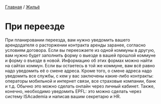 [Главная](/Guide/) / [Жильё](/Guide/docs/housing/index.html)

# При переезде
При планировании переезда, вам нужно уведомить вашего арендодателя о расторжении контракта аренды заранее, согласно условиям договора. Если вы переезжаете из одной коммуны в другую, вам нужно будет заполнить форму о выезде в вашей прошлой коммуне и форму о въезде в новой. Информацию об этих формах можно найти на сайтах коммун. Если вы остаетесь в той же коммуне, вам всё равно надо уведомить её о смене адреса. Кроме того, о смене адреса надо уведомить все службы, с кем у вас заключены какие-либо контракты: операторы мобильной и интернет связи, все страховые компании, банк и т.д. Обычно это можно сделать онлайн через личный кабинет. Также, конечно, необходимо уведомить EPFL: это можно сделать через систему ISAcademia и написав вашим секретарю и HR.
